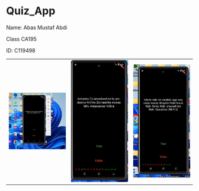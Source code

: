 # Quiz_App
Name: Abas Mustaf Abdi 

Class CA195

ID: C119498
<div style="text-align: center">
    <table>
        <tr>
            <td style="text-align: center">
                    <img src="https://raw.githubusercontent.com/ca17513836/Quiz_App/master/images/1.PNG" width="200"/>
            </td>            
            <td style="text-align: center">              
                     <img src="https://raw.githubusercontent.com/ca17513836/Quiz_App/master/images/2.PNG" width="200"/>
            </td>
            <td style="text-align: center">
                    <img src="https://raw.githubusercontent.com/ca17513836/Quiz_App/master/images/3.PNG" width="200"/>
            </td>
      </tr>
  </table>
  </div>
